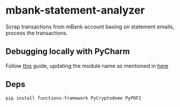 # mbank-statement-analyzer
Scrap transactions from mBank account basing on statement emails, process the transactions.

## Debugging locally with PyCharm

Follow [this](https://github.com/joelgerard/functions-framework-python/blob/pycharm/PYCHARM.md) guide, updating the module name as mentioned in [here](https://github.com/GoogleCloudPlatform/functions-framework-python/issues/32#issuecomment-650399687)

## Deps

```bash
pip install functions-framework PyCryptodome PyPDF2
```
